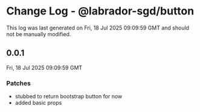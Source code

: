 # Change Log - @labrador-sgd/button

This log was last generated on Fri, 18 Jul 2025 09:09:59 GMT and should not be manually modified.

## 0.0.1
Fri, 18 Jul 2025 09:09:59 GMT

### Patches

- stubbed to return bootstrap button for now
- added basic props


